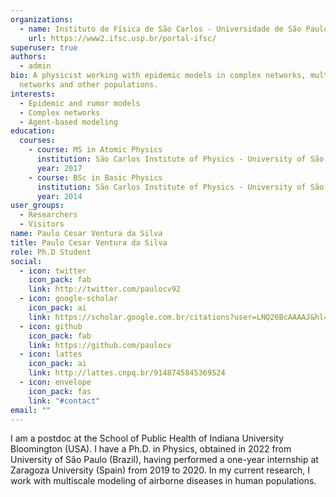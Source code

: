 ```yaml
---
organizations:
  - name: Instituto de Física de São Carlos - Universidade de São Paulo - Brazil
    url: https://www2.ifsc.usp.br/portal-ifsc/
superuser: true
authors:
  - admin
bio: A physicist working with epidemic models in complex networks, multiplex
  networks and other populations.
interests:
  - Epidemic and rumor models
  - Complex networks
  - Agent-based modeling
education:
  courses:
    - course: MS in Atomic Physics
      institution: São Carlos Institute of Physics - University of São Paulo
      year: 2017
    - course: BSc in Basic Physics
      institution: São Carlos Institute of Physics - University of São Paulo
      year: 2014
user_groups:
  - Researchers
  - Visitors
name: Paulo Cesar Ventura da Silva
title: Paulo Cesar Ventura da Silva
role: Ph.D Student
social:
  - icon: twitter
    icon_pack: fab
    link: http://twitter.com/paulocv92
  - icon: google-scholar
    icon_pack: ai
    link: https://scholar.google.com.br/citations?user=LNQ26BcAAAAJ&hl=pt-BR&oi=ao
  - icon: github
    icon_pack: fab
    link: https://github.com/paulocv
  - icon: lattes
    icon_pack: ai
    link: http://lattes.cnpq.br/9148745845369524
  - icon: envelope
    icon_pack: fas
    link: "#contact"
email: ""
---
```

I am a postdoc at the School of Public Health of Indiana University Bloomington (USA). I have a Ph.D. in Physics, obtained in 2022 from University of São Paulo (Brazil), having performed a one-year internship at Zaragoza University (Spain) from 2019 to 2020. In my current research, I work with multiscale modeling of airborne diseases in human populations.
